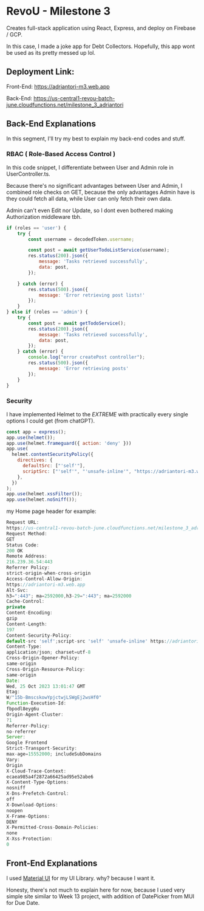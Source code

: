 # RevoU - Milestone 3

Creates full-stack application using React, Express, and deploy on Firebase / GCP.

In this case, I made a joke app for Debt Collectors. Hopefully, this app wont be used as its pretty messed up lol.

## Deployment Link:

Front-End: https://adriantori-m3.web.app

Back-End: https://us-central1-revou-batch-june.cloudfunctions.net/milestone_3_adriantori

## Back-End Explanations

In this segment, I'll try my best to explain my back-end codes and stuff.

### RBAC ( Role-Based Access Control )

In this code snippet, I differentiate between User and Admin role in UserController.ts.

Because there's no significant advantages between User and Admin, I combined role checks on GET, because the only advantages Admin have is they could fetch all data, while User can only fetch their own data.

Admin can't even Edit nor Update, so I dont even bothered making Authorization middleware tbh.

```js
if (roles == 'user') {
    try {
        const username = decodedToken.username;

        const post = await getUserTodoListService(username);
        res.status(200).json({
            message: 'Tasks retrieved successfully',
            data: post,
        });

    } catch (error) {
        res.status(500).json({
            message: 'Error retrieving post lists!'
        });
    }
} else if (roles == 'admin') {
    try {
        const post = await getTodoService();
        res.status(200).json({
            message: 'Tasks retrieved successfully',
            data: post,
        });
    } catch (error) {
        console.log("error createPost controller");
        res.status(500).json({
            message: 'Error retrieving posts'
        });
    }
}           
```

### Security

I have implemented Helmet to the *EXTREME* with practically every single options I could get (from chatGPT).

```js
const app = express();
app.use(helmet());
app.use(helmet.frameguard({ action: 'deny' }))
app.use(
  helmet.contentSecurityPolicy({
    directives: {
      defaultSrc: ["'self'"],
      scriptSrc: ["'self'", "'unsafe-inline'", "https://adriantori-m3.web.app"],
    },
  })
);
app.use(helmet.xssFilter());
app.use(helmet.noSniff());
```

my Home page header for example:

```javascript
Request URL:
https://us-central1-revou-batch-june.cloudfunctions.net/milestone_3_adriantori/retrieve
Request Method:
GET
Status Code:
200 OK
Remote Address:
216.239.36.54:443
Referrer Policy:
strict-origin-when-cross-origin
Access-Control-Allow-Origin:
https://adriantori-m3.web.app
Alt-Svc:
h3=":443"; ma=2592000,h3-29=":443"; ma=2592000
Cache-Control:
private
Content-Encoding:
gzip
Content-Length:
197
Content-Security-Policy:
default-src 'self';script-src 'self' 'unsafe-inline' https://adriantori-m3.web.app;base-uri 'self';font-src 'self' https: data:;form-action 'self';frame-ancestors 'self';img-src 'self' data:;object-src 'none';script-src-attr 'none';style-src 'self' https: 'unsafe-inline';upgrade-insecure-requests
Content-Type:
application/json; charset=utf-8
Cross-Origin-Opener-Policy:
same-origin
Cross-Origin-Resource-Policy:
same-origin
Date:
Wed, 25 Oct 2023 13:01:47 GMT
Etag:
W/"15b-BmscskowYpjctwjLSWgEj2wsHf0"
Function-Execution-Id:
fbpodl8eyg6u
Origin-Agent-Cluster:
?1
Referrer-Policy:
no-referrer
Server:
Google Frontend
Strict-Transport-Security:
max-age=15552000; includeSubDomains
Vary:
Origin
X-Cloud-Trace-Context:
ecaea985a4f2872a66425ad95e52abe6
X-Content-Type-Options:
nosniff
X-Dns-Prefetch-Control:
off
X-Download-Options:
noopen
X-Frame-Options:
DENY
X-Permitted-Cross-Domain-Policies:
none
X-Xss-Protection:
0

```

## Front-End Explanations

I used [Material UI](https://mui.com) for my UI Library. why? because I want it.

Honesty, there's not much to explain here for now, because I used very simple site similar to Week 13 project, with addition of DatePicker from MUI for Due Date.
